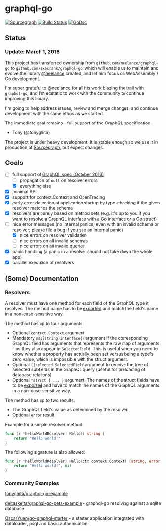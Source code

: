 # graphql-go

[![Sourcegraph](https://sourcegraph.com/github.com/execrank/graphql-go/-/badge.svg)](https://sourcegraph.com/github.com/graph-gophers/graphql-go?badge)
[![Build Status](https://semaphoreci.com/api/v1/execrank/graphql-go/branches/master/badge.svg)](https://semaphoreci.com/graph-gophers/graphql-go)
[![GoDoc](https://godoc.org/github.com/execrank/graphql-go?status.svg)](https://godoc.org/github.com/graph-gophers/graphql-go)

## Status

### Update: March 1, 2018

This project has transferred ownership from `github.com/neelance/graphql-go` to
`github.com/execrank/graphql-go`, which will enable us to maintain and evolve the
library [@neelance](https://github.com/neelance) created, and let him focus on WebAssembly / Go development.

I'm super grateful to @neelance for all his work blazing the trail
with `graphql-go`, and I'm ecstatic to work with the community to continue
improving this library.

I'm going to help address issues, review and merge changes, and continue development with
the same ethos as we started.

The immediate goal remains—full support of the GraphQL specification.

- Tony (@tonyghita)

The project is under heavy development. It is stable enough so we use it in production at [Sourcegraph](https://sourcegraph.com), but expect changes.

## Goals

* [ ] full support of [GraphQL spec (October 2016)](https://facebook.github.io/graphql/)
  * [ ] propagation of `null` on resolver errors
  * [x] everything else
* [x] minimal API
* [x] support for context.Context and OpenTracing
* [x] early error detection at application startup by type-checking if the given resolver matches the schema
* [x] resolvers are purely based on method sets (e.g. it's up to you if you want to resolve a GraphQL interface with a Go interface or a Go struct)
* [ ] nice error messages (no internal panics, even with an invalid schema or resolver; please file a bug if you see an internal panic)
  * [x] nice errors on resolver validation
  * [ ] nice errors on all invalid schemas
  * [ ] nice errors on all invalid queries
* [x] panic handling (a panic in a resolver should not take down the whole app)
* [x] parallel execution of resolvers

## (Some) Documentation

### Resolvers

A resolver must have one method for each field of the GraphQL type it resolves. The method name has to be [exported](https://golang.org/ref/spec#Exported_identifiers) and match the field's name in a non-case-sensitive way.

The method has up to four arguments:

- Optional `context.Context` argument.
- Mandatory `map[string]interface{}` argument if the corresponding GraphQL field has arguments that represents the raw map of arguments - as they also appear in `SelectedField`. This is useful when you need to know whether a property has actually been set versus being a type's zero value, which is impossible with the struct argument.
- Optional `[]selected.SelectedField` argument to receive the tree of selected subfields in the GraphQL query (useful for preloading of database relations)
- Optional `*struct { ... }` argument. The names of the struct fields have to be [exported](https://golang.org/ref/spec#Exported_identifiers) and have to match the names of the GraphQL arguments in a non-case-sensitive way.

The method has up to two results:

- The GraphQL field's value as determined by the resolver.
- Optional `error` result.

Example for a simple resolver method:

```go
func (r *helloWorldResolver) Hello() string {
	return "Hello world!"
}
```

The following signature is also allowed:

```go
func (r *helloWorldResolver) Hello(ctx context.Context) (string, error) {
	return "Hello world!", nil
}
```

### Community Examples

[tonyghita/graphql-go-example](https://github.com/tonyghita/graphql-go-example)

[deltaskelta/graphql-go-pets-example](https://github.com/deltaskelta/graphql-go-pets-example) - graphql-go resolving against a sqlite database

[OscarYuen/go-graphql-starter](https://github.com/OscarYuen/go-graphql-starter) - a starter application integrated with dataloader, psql and basic authenication
